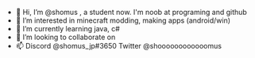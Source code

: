 - 👋 Hi, I’m @shomus , a student now. I'm noob at programing and github
- 👀 I’m interested in minecraft modding, making apps (android/win)
- 🌱 I’m currently learning java, c#
- 💞️ I’m looking to collaborate on 
- 📫 Discord @shomus_jp#3650 Twitter @shoooooooooooomus

<!---
shomus/shomus is a ✨ special ✨ repository because its `README.md` (this file) appears on your GitHub profile.
You can click the Preview link to take a look at your changes.
--->
